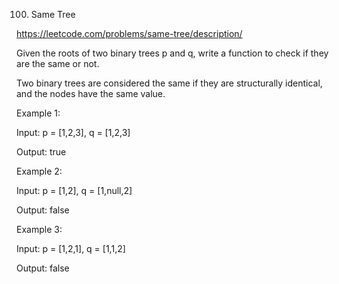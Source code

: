 100. Same Tree



https://leetcode.com/problems/same-tree/description/

Given the roots of two binary trees p and q, write a function to check if they are the same or not.

Two binary trees are considered the same if they are structurally identical, and the nodes have the same value.

 
Example 1:

Input: p = [1,2,3], q = [1,2,3]

Output: true

Example 2:


Input: p = [1,2], q = [1,null,2]

Output: false

Example 3:


Input: p = [1,2,1], q = [1,1,2]

Output: false

